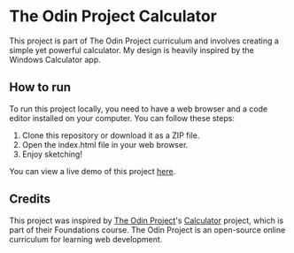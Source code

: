 # The Odin Project Calculator

This project is part of The Odin Project curriculum and involves creating a simple yet powerful calculator. My design is heavily inspired by the Windows Calculator app.

## How to run
To run this project locally, you need to have a web browser and a code editor installed on your computer. You can follow these steps:

1. Clone this repository or download it as a ZIP file.
2. Open the index.html file in your web browser.
3. Enjoy sketching!

You can view a live demo of this project [here](https://mo2hefny.github.io/odin-calculator/).

## Credits

This project was inspired by [The Odin Project](https://www.theodinproject.com/)'s [Calculator](https://www.theodinproject.com/lessons/foundations-calculator) project, which is part of their Foundations course. The Odin Project is an open-source online curriculum for learning web development.